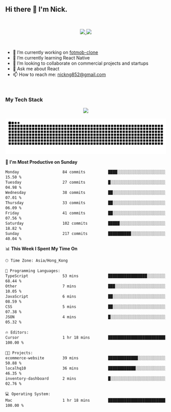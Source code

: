 ## Hi there 👋 I'm Nick.

<!--
**nickng852/nickng852** is a ✨ _special_ ✨ repository because its `README.md` (this file) appears on your GitHub profile.

Here are some ideas to get you started:

- 🔭 I’m currently working on ...
- 🌱 I’m currently learning ...
- 👯 I’m looking to collaborate on ...
- 🤔 I’m looking for help with ...
- 💬 Ask me about ...
- 📫 How to reach me: ...
- 😄 Pronouns: ...
- ⚡ Fun fact: ...
-->

<br />

<p align="center">
  <a href="https://shields.io">
    <img src="https://img.shields.io/badge/made_in-hong_kong-blue" />
  </a>

  <a href="https://github.com/antonkomarev/github-profile-views-counter">
    <img src="https://komarev.com/ghpvc/?username=nickng852&label=profile+views&color=brightgreen&abbreviated=true" />
  </a>
</p>

<br />

- 🔭 I’m currently working on [fotmob-clone](https://github.com/nickng852/fotmob-clone)
- 🌱 I’m currently learning React Native
- 👯 I’m looking to collaborate on commercial projects and startups
- 💬 Ask me about React
- 📫 How to reach me: [nickng852@gmail.com](nickng852@gmail.com)

<br />

<h3>My Tech Stack</h3>

<p align="center">
  <a href="https://skillicons.dev">
    <img src="https://skillicons.dev/icons?i=html,css,js,ts,tailwind,sass,emotion,styledcomponents,materialui,bootstrap,react,nextjs,jquery,nodejs,express,prisma,git,github,bitbucket,vite,npm,pnpm,linux,ubuntu,nginx,vercel,firebase,heroku,wordpress,figma,ps,pr" />
  </a>
</p>

<p align="center">
  <a href="https://github.com/Platane/snk">
    <img src="https://raw.githubusercontent.com/nickng852/nickng852/output/github-contribution-grid-snake-dark.svg" />
  </a>
</p>

<!--START_SECTION:waka-->
📅 **I'm Most Productive on Sunday** 

```text
Monday                   84 commits          ████░░░░░░░░░░░░░░░░░░░░░   15.50 % 
Tuesday                  27 commits          █░░░░░░░░░░░░░░░░░░░░░░░░   04.98 % 
Wednesday                38 commits          ██░░░░░░░░░░░░░░░░░░░░░░░   07.01 % 
Thursday                 33 commits          ██░░░░░░░░░░░░░░░░░░░░░░░   06.09 % 
Friday                   41 commits          ██░░░░░░░░░░░░░░░░░░░░░░░   07.56 % 
Saturday                 102 commits         █████░░░░░░░░░░░░░░░░░░░░   18.82 % 
Sunday                   217 commits         ██████████░░░░░░░░░░░░░░░   40.04 % 
```


📊 **This Week I Spent My Time On** 

```text
🕑︎ Time Zone: Asia/Hong_Kong

💬 Programming Languages: 
TypeScript               53 mins             █████████████████░░░░░░░░   68.44 % 
Other                    7 mins              ███░░░░░░░░░░░░░░░░░░░░░░   10.05 % 
JavaScript               6 mins              ██░░░░░░░░░░░░░░░░░░░░░░░   08.59 % 
CSS                      5 mins              ██░░░░░░░░░░░░░░░░░░░░░░░   07.38 % 
JSON                     4 mins              █░░░░░░░░░░░░░░░░░░░░░░░░   05.32 % 

🔥 Editors: 
Cursor                   1 hr 18 mins        █████████████████████████   100.00 % 

🐱‍💻 Projects: 
ecommerce-website        39 mins             █████████████░░░░░░░░░░░░   50.88 % 
localhq10                36 mins             ████████████░░░░░░░░░░░░░   46.35 % 
inventory-dashboard      2 mins              █░░░░░░░░░░░░░░░░░░░░░░░░   02.76 % 

💻 Operating System: 
Mac                      1 hr 18 mins        █████████████████████████   100.00 % 
```


<!--END_SECTION:waka-->
